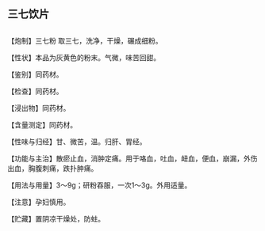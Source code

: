 ## 三七饮片

## 

## 

【炮制】三七粉 取三七，洗净，干燥，碾成细粉。

【性状】本品为灰黄色的粉末。气微，味苦回甜。

【鉴别】同药材。

【检查】同药材。

【浸出物】同药材。

【含量测定】同药材。

【性味与归经】甘、微苦，温。归肝、胃经。

【功能与主治】散瘀止血，消肿定痛。用于咯血，吐血，衄血，便血，崩漏，外伤出血，胸腹刺痛，跌扑肿痛。

【用法与用量】3～9g；研粉吞服，一次1～3g。外用适量。

【注意】孕妇慎用。

【贮藏】置阴凉干燥处，防蛀。